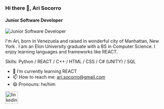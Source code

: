 ### Hi there 👋, Ari Socorro
#### Junior Software Developer
![Junior Software Developer](https://media.licdn.com/dms/image/D4E16AQHpoSDoelMg3A/profile-displaybackgroundimage-shrink_350_1400/0/1706587030373?e=1712188800&v=beta&t=Us5SvB-lAnwtbuaQNjkqRcSADQzBihOP5WQbOjVrpdg)

I'm Ari, born in Venezuela and raised in wonderful city of Manhattan, New York . I am an Elon University graduate with a BS in Computer Science. I enjoy learning languages and frameworks like REACT.  

Skills: Python / REACT / C++ / HTML / CSS / C# (UNITY) / SQL

- 🌱 I’m currently learning REACT 
- 📫 How to reach me: ari.socorro@gmail.com 
- 😄 Pronouns: he/him 


[<img src='https://cdn.jsdelivr.net/npm/simple-icons@3.0.1/icons/linkedin.svg' alt='linkedin' height='40'>](https://www.linkedin.com/in/asocorro/) 


